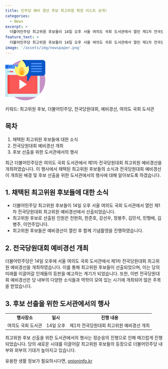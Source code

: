 ```yaml
---
title: 민주당 예비 경선 후보 최고위원 확정 리스트 공개!
categories:
  - News
excerpt: >
  더불어민주당 최고위원 후보들이 14일 오후 서울 여의도 국회 도서관에서 열린 제1차 전국당원대회 최고위원 예비경선에서 선출된 뒤 기념촬영을 하고 있다. 사진 왼쪽부터 전현희, 한준호, 강선우, 정봉주, 김민석, 민형배, 김병주, 이언주 최고위원 후보.(공동취재)
feature_text: >
  더불어민주당 최고위원 후보들이 14일 오후 서울 여의도 국회 도서관에서 열린 제1차 전국당원대회 최고위원 예비경선에서 선출된 뒤 기념촬영을 하고 있다. 사진 왼쪽부터 전현희, 한준호, 강선우, 정봉주, 김민석, 민형배, 김병주, 이언주 최고위원 후보.(공동취재)
image: '/assets/img/newspaper.png'
---
```


<p><img src="/assets/img/news.png" alt="rentncar 속보" /></p>

<p>키워드: 최고위원 후보, 더불어민주당, 전국당원대회, 예비경선, 여의도 국회 도서관</p>

<h2 data-ke-size="size26">목차</h2>

<ol>
<li>채택된 최고위원 후보들에 대한 소식</li>
<li>전국당원대회 예비경선 개최</li>
<li>후보 선출을 위한 도서관에서의 행사</li>
</ol>

<p data-ke-size="size16"> 최근 더불어민주당은 여의도 국회 도서관에서 제1차 전국당원대회 최고위원 예비경선을 개최하였습니다. 이 행사에서 채택된 최고위원 후보들의 소식과 전국당원대회 예비경선이 개최된 배경 및 후보 선출을 위한 도서관에서의 행사에 대해 알아보도록 하겠습니다.</p>

<h2 data-ke-size="size26">1. 채택된 최고위원 후보들에 대한 소식</h2>

<ul>
   <li>더불어민주당 최고위원 후보들이 14일 오후 서울 여의도 국회 도서관에서 열린 제1차 전국당원대회 최고위원 예비경선에서 선출되었습니다.</li>
   <li>최고위원 후보로 선출된 인원은 전현희, 한준호, 강선우, 정봉주, 김민석, 민형배, 김병주, 이언주입니다.</li>
   <li>최고위원 후보들은 예비경선이 열린 후 함께 기념촬영을 진행하였습니다.</li>
</ul>

<h2 data-ke-size="size26">2. 전국당원대회 예비경선 개최</h2>

<p data-ke-size="size16">더불어민주당은 14일 오후에 서울 여의도 국회 도서관에서 제1차 전국당원대회 최고위원 예비경선을 개최하였습니다. 이를 통해 최고위원 후보들이 선출되었으며, 이는 당의 미래를 이끌어갈 인재들의 등판을 예고하는 계기가 되었습니다. 또한, 이번 전국당원대회 예비경선은 당 내부의 다양한 소식들과 역학이 모여 있는 시기에 개최되어 많은 주목을 받았습니다.</p>

<h2 data-ke-size="size26">3. 후보 선출을 위한 도서관에서의 행사</h2>

<table>
   <tr>
      <td style="text-align: center; height: 17px;"><b>행사장소</b></td>
      <td style="text-align: center; height: 17px;"><b>일시</b></td>
      <td style="text-align: center; height: 17px;"><b>진행 내용</b></td>
   </tr>
   <tr>
      <td style="text-align: center; height: 17px;">여의도 국회 도서관</td>
      <td style="text-align: center; height: 17px;">14일 오후</td>
      <td style="text-align: center; height: 17px;">제1차 전국당원대회 최고위원 예비경선 개최</td>
   </tr>
</table>

<p data-ke-size="size16">최고위원 후보 선출을 위한 도서관에서의 행사는 정순응의 진행으로 인해 매끄럽게 진행되었습니다. 당의 새로운 시대를 이끌어갈 최고위원 후보들의 등장으로 더불어민주당 내부와 외부의 기대가 높아지고 있습니다.</p>
유용한 생활 정보가 필요하시다면, <a href="https://onioninfo.kr" rel="dofollow">onioninfo.kr</a>


